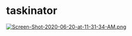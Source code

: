 # taskinator

[![Screen-Shot-2020-06-20-at-11-31-34-AM.png](https://i.postimg.cc/fLCvjmtk/Screen-Shot-2020-06-20-at-11-31-34-AM.png)](https://postimg.cc/N9yTQyxw)
